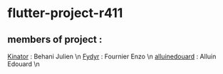 # flutter-project-r411

## members of project :

[Kinator](https://github.com/Fydyr) : Behani Julien \n
[Fydyr](https://github.com/Fydyr) : Fournier Enzo \n
[alluinedouard](https://github.com/Fydyr) : Alluin Edouard \n
